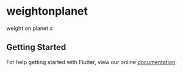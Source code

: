 # weightonplanet

weight on planet x

## Getting Started

For help getting started with Flutter, view our online
[documentation](https://flutter.io/).
